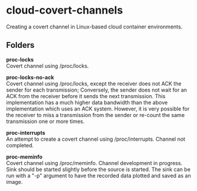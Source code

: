 # cloud-covert-channels
Creating a covert channel in Linux-based cloud container environments.  

## Folders
**proc-locks**  
Covert channel using /proc/locks.  

**proc-locks-no-ack**  
Covert channel using /proc/locks, except the receiver does not ACK the sender for each transmission; Conversely, the sender
does not wait for an ACK from the receiver before it sends the next transmission. This implementation has a much higher data
bandwidth than the above implementation which uses an ACK system. However, it is very possible for the receiver to miss a transmission 
from the sender or re-count the same transmission one or more times.  

**proc-interrupts**  
An attempt to create a covert channel using /proc/interrupts. Channel not completed.  

**proc-meminfo**  
Covert channel using /proc/meminfo. Channel development in progress. Sink should be started slightly
before the source is started. The sink can be run with a "-p" argument to have the recorded data plotted and saved as an image.
